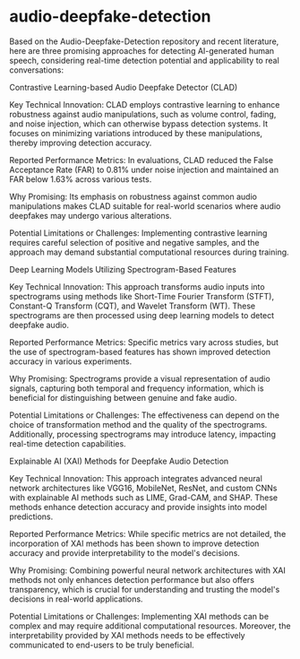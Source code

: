 # audio-deepfake-detection

​Based on the Audio-Deepfake-Detection repository and recent literature, here are three promising approaches for detecting AI-generated human speech, considering real-time detection potential and applicability to real conversations:​

Contrastive Learning-based Audio Deepfake Detector (CLAD)

Key Technical Innovation: CLAD employs contrastive learning to enhance robustness against audio manipulations, such as volume control, fading, and noise injection, which can otherwise bypass detection systems. It focuses on minimizing variations introduced by these manipulations, thereby improving detection accuracy.​


Reported Performance Metrics: In evaluations, CLAD reduced the False Acceptance Rate (FAR) to 0.81% under noise injection and maintained an FAR below 1.63% across various tests.​


Why Promising: Its emphasis on robustness against common audio manipulations makes CLAD suitable for real-world scenarios where audio deepfakes may undergo various alterations.​


Potential Limitations or Challenges: Implementing contrastive learning requires careful selection of positive and negative samples, and the approach may demand substantial computational resources during training.​

Deep Learning Models Utilizing Spectrogram-Based Features

Key Technical Innovation: This approach transforms audio inputs into spectrograms using methods like Short-Time Fourier Transform (STFT), Constant-Q Transform (CQT), and Wavelet Transform (WT). These spectrograms are then processed using deep learning models to detect deepfake audio.​


Reported Performance Metrics: Specific metrics vary across studies, but the use of spectrogram-based features has shown improved detection accuracy in various experiments.​

Why Promising: Spectrograms provide a visual representation of audio signals, capturing both temporal and frequency information, which is beneficial for distinguishing between genuine and fake audio.​

Potential Limitations or Challenges: The effectiveness can depend on the choice of transformation method and the quality of the spectrograms. Additionally, processing spectrograms may introduce latency, impacting real-time detection capabilities.​

Explainable AI (XAI) Methods for Deepfake Audio Detection

Key Technical Innovation: This approach integrates advanced neural network architectures like VGG16, MobileNet, ResNet, and custom CNNs with explainable AI methods such as LIME, Grad-CAM, and SHAP. These methods enhance detection accuracy and provide insights into model predictions.​


Reported Performance Metrics: While specific metrics are not detailed, the incorporation of XAI methods has been shown to improve detection accuracy and provide interpretability to the model's decisions.​

Why Promising: Combining powerful neural network architectures with XAI methods not only enhances detection performance but also offers transparency, which is crucial for understanding and trusting the model's decisions in real-world applications.​

Potential Limitations or Challenges: Implementing XAI methods can be complex and may require additional computational resources. Moreover, the interpretability provided by XAI methods needs to be effectively communicated to end-users to be truly beneficial.​

